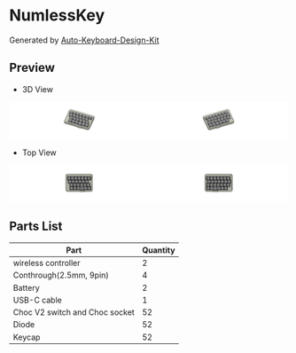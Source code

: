 # NumlessKey

Generated by [Auto-Keyboard-Design-Kit](https://auto-kdk.pages.dev/)

## Preview

- 3D View

![Case Preview](images/NumlessKey-case-preview.png)

- Top View

![Top View](images/NumlessKey-top-view.png)

## Parts List

|Part|Quantity|
|---|---|
|wireless controller|2|
|Conthrough(2.5mm, 9pin)|4|
|Battery|2|
USB-C cable|1|
|Choc V2 switch and Choc socket|52|
|Diode|52|
|Keycap|52|


